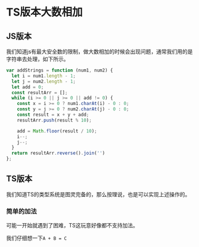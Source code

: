 # TS版本大数相加

## JS版本

我们知道js有最大安全数的限制，做大数相加的时候会出现问题，通常我们用的是字符串去处理，如下所示。

``` javascript 
var addStrings = function (num1, num2) {
  let i = num1.length - 1;
  let j = num2.length - 1;
  let add = 0;
  const resultArr = [];
  while (i >= 0 || j >= 0 || add != 0) {
    const x = i >= 0 ? num1.charAt(i) - 0 : 0;
    const y = j >= 0 ? num2.charAt(j) - 0 : 0;
    const result = x + y + add;
    resultArr.push(result % 10);

    add = Math.floor(result / 10);
    i--;
    j--;
  }
  return resultArr.reverse().join('')
};
```

## TS版本

我们知道TS的类型系统是图灵完备的，那么按理说，也是可以实现上述操作的。

### 简单的加法

可能一开始就遇到了困难，TS这玩意好像都不支持加法。

我们仔细想一下`A + B = C` 


